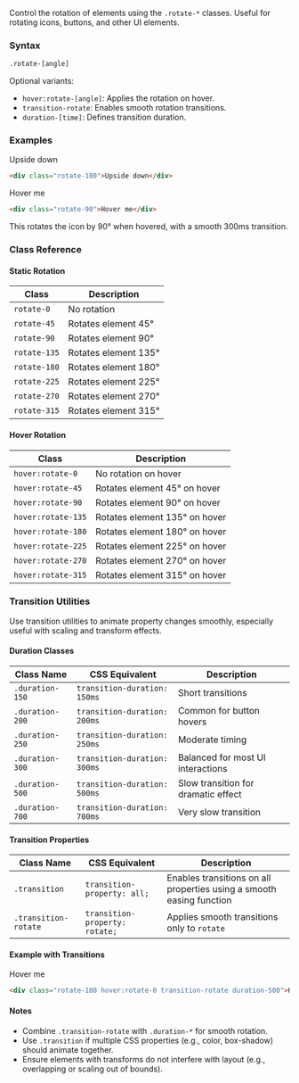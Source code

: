 Control the rotation of elements using the `.rotate-*` classes. Useful for rotating icons, buttons, and other UI elements.

### Syntax

```html
.rotate-[angle]
```

Optional variants:

* `hover:rotate-[angle]`: Applies the rotation on hover.
* `transition-rotate`: Enables smooth rotation transitions.
* `duration-[time]`: Defines transition duration.


### Examples



<div class="w-fit p-3 border rounded mt-5 mb-3 rotate-180">Upside down</div>

```html
<div class="rotate-180">Upside down</div>
```


<div class="w-fit p-3 border mt-5 mb-3 rounded hover:rotate-90">Hover me</div>

```html
<div class="rotate-90">Hover me</div>
```

This rotates the icon by 90° when hovered, with a smooth 300ms transition.

### Class Reference

#### Static Rotation

| Class         | Description          |
| ------------- | -------------------- |
| `rotate-0`   | No rotation          |
| `rotate-45`  | Rotates element 45°  |
| `rotate-90`  | Rotates element 90°  |
| `rotate-135` | Rotates element 135° |
| `rotate-180` | Rotates element 180° |
| `rotate-225` | Rotates element 225° |
| `rotate-270` | Rotates element 270° |
| `rotate-315` | Rotates element 315° |

#### Hover Rotation

| Class               | Description                   |
| ------------------- | ----------------------------- |
| `hover:rotate-0`   | No rotation on hover          |
| `hover:rotate-45`  | Rotates element 45° on hover  |
| `hover:rotate-90`  | Rotates element 90° on hover  |
| `hover:rotate-135` | Rotates element 135° on hover |
| `hover:rotate-180` | Rotates element 180° on hover |
| `hover:rotate-225` | Rotates element 225° on hover |
| `hover:rotate-270` | Rotates element 270° on hover |
| `hover:rotate-315` | Rotates element 315° on hover |




### Transition Utilities

Use transition utilities to animate property changes smoothly, especially useful with scaling and transform effects.

#### Duration Classes

| Class Name      | CSS Equivalent                  | Description                         |
| --------------- | ------------------------------- | ----------------------------------- |
| `.duration-150` | `transition-duration: 150ms`    | Short transitions                   |
| `.duration-200` | `transition-duration: 200ms`    | Common for button hovers            |
| `.duration-250` | `transition-duration: 250ms`    | Moderate timing                     |
| `.duration-300` | `transition-duration: 300ms`    | Balanced for most UI interactions   |
| `.duration-500` | `transition-duration: 500ms`    | Slow transition for dramatic effect |
| `.duration-700` | `transition-duration: 700ms`    | Very slow transition |


#### Transition Properties


| Class Name              | CSS Equivalent   | Description |
| --- | --- | --- |
| `.transition`           | `transition-property: all;`       | Enables transitions on all properties using a smooth easing function     |
| `.transition-rotate` | `transition-property: rotate;` | Applies smooth transitions only to `rotate` |


#### Example with Transitions



<div class="w-fit p-3 border m-5 rotate-180 rounded hover:rotate-0 transition-rotate duration-500">Hover me</div>

```html
<div class="rotate-180 hover:rotate-0 transition-rotate duration-500">Hover me</div>
```


#### Notes

* Combine `.transition-rotate` with `.duration-*` for smooth rotation.
* Use `.transition` if multiple CSS properties (e.g., color, box-shadow) should animate together.
* Ensure elements with transforms do not interfere with layout (e.g., overlapping or scaling out of bounds).

